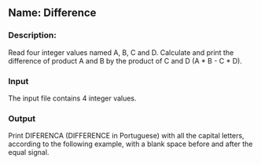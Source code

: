 ## Name: Difference
### Description:
Read four integer values named A, B, C and D. Calculate and print the difference of product A and B by the product of C and D (A * B - C * D).

### Input
The input file contains 4 integer values.

### Output
Print DIFERENCA (DIFFERENCE in Portuguese) with all the capital letters, according to the following example, with a blank space before and after the equal signal.